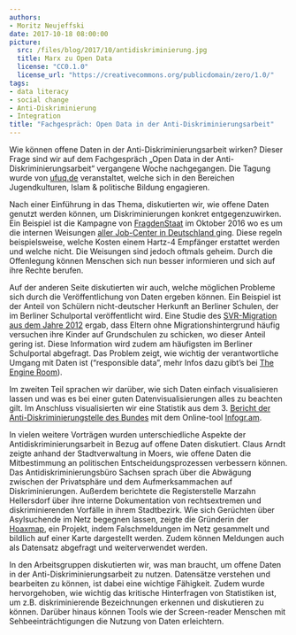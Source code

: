 ```yaml
---
authors: 
- Moritz Neujeffski
date: 2017-10-18 08:00:00
picture:
  src: /files/blog/2017/10/antidiskriminierung.jpg
  title: Marx zu Open Data
  license: "CC0.1.0"
  license_url: "https://creativecommons.org/publicdomain/zero/1.0/"
tags:
- data literacy
- social change
- Anti-Diskriminierung
- Integration
title: "Fachgespräch: Open Data in der Anti-Diskriminierungsarbeit"
---
```


Wie können offene Daten in der Anti-Diskriminierungsarbeit wirken? Dieser Frage sind wir auf dem Fachgespräch „Open Data in der Anti-Diskriminierungsarbeit“ vergangene Woche nachgegangen. Die Tagung wurde von [ufuq.de](http://www.ufuq.de/) veranstaltet, welche sich in den Bereichen Jugendkulturen, Islam & politische Bildung engagieren.
 
Nach einer Einführung in das Thema, diskutierten wir, wie offene Daten genutzt werden können, um Diskriminierungen konkret entgegenzuwirken. Ein Beispiel ist die Kampagne von [FragdenStaat](https://fragdenstaat.de/) im Oktober 2016  wo es um die internen Weisungen [aller Job-Center in Deutschland ](https://correctiv.org/recherchen/arbeit/artikel/2016/10/19/mehr-transparenz-fuer-jobcenter/) ging. Diese regeln beispielsweise, welche Kosten einem Hartz-4 Empfänger erstattet werden und welche nicht. Die Weisungen sind jedoch oftmals geheim. Durch die Offenlegung können Menschen sich nun besser informieren und sich auf ihre Rechte berufen. 
 
Auf der anderen Seite diskutierten wir auch, welche möglichen Probleme sich durch die Veröffentlichung von Daten ergeben können. Ein Beispiel ist der Anteil von Schülern nicht-deutscher Herkunft an Berliner Schulen, der im Berliner Schulportal veröffentlicht wird. Eine Studie des [SVR-Migration aus dem Jahre 2012](https://www.svr-migration.de/presse/presse-forschung/segregation-an-grundschulen-elterliche-schulwahl-verschaerft-trennung-von-kindern-nach-herkunft/) ergab, dass Eltern ohne Migrationshintergrund häufig versuchen ihre Kinder auf Grundschulen zu schicken, wo dieser Anteil gering ist. Diese Information wird zudem am häufigsten im Berliner Schulportal abgefragt. Das Problem zeigt, wie wichtig der verantwortliche Umgang mit Daten ist (“responsible data”, mehr Infos dazu gibt’s bei [The Engine Room](https://www.theengineroom.org/responsible-data/)).

Im zweiten Teil sprachen wir darüber, wie sich Daten einfach visualisieren lassen und was es bei einer guten Datenvisualisierungen alles zu beachten gilt. Im Anschluss visualisierten wir eine Statistik aus dem 3. [Bericht der Anti-Diskriminierungstelle des Bundes](http://www.antidiskriminierungsstelle.de/SharedDocs/Downloads/DE/publikationen/BT_Bericht/Gemeinsamer_Bericht_dritter_2017.html) mit dem Online-tool [Infogr.am](https://infogram.com).

In vielen weitere Vorträgen wurden unterschiedliche Aspekte der Antidiskriminierungsarbeit in Bezug auf offene Daten diskutiert. Claus Arndt zeigte anhand der Stadtverwaltung in Moers, wie offene Daten die Mitbestimmung an politischen Entscheidungsprozessen verbessern können. Das Antidiskriminierungsbüro Sachsen sprach über die Abwägung zwischen der Privatsphäre und dem Aufmerksammachen auf Diskriminierungen. Außerdem berichtete die Registerstelle Marzahn Hellersdorf über ihre interne Dokumentation von rechtsextremen und diskriminierenden Vorfälle in ihrem Stadtbezirk. Wie sich Gerüchten über Asylsuchende im Netz begegnen lassen, zeigte die Gründerin der [Hoaxmap](http://hoaxmap.org/index.html), ein Projekt, indem Falschmeldungen im Netz gesammelt und bildlich auf einer Karte dargestellt werden. Zudem können Meldungen auch als Datensatz abgefragt und weiterverwendet werden.

In den Arbeitsgruppen diskutierten wir, was man braucht, um offene Daten in der Anti-Diskriminierungsarbeit zu nutzen. Datensätze verstehen und bearbeiten zu können, ist dabei eine wichtige Fähigkeit. Zudem wurde hervorgehoben, wie wichtig das kritische Hinterfragen von Statistiken ist, um z.B. diskriminierende Bezeichnungen erkennen und diskutieren zu können. Darüber hinaus können Tools wie der Screen-reader Menschen mit Sehbeeinträchtigungen die Nutzung von Daten erleichtern.


